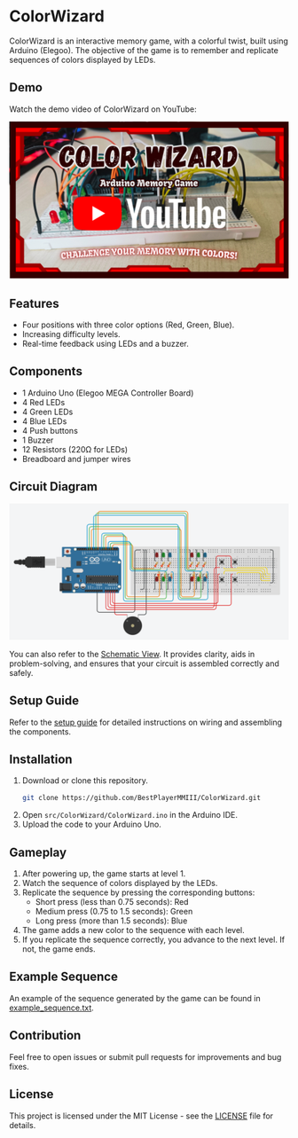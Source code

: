 # ColorWizard

ColorWizard is an interactive memory game, with a colorful twist, built using Arduino (Elegoo). The objective of the game is to remember and replicate sequences of colors displayed by LEDs.

## Demo

Watch the demo video of ColorWizard on YouTube:

[![ColorWizard Demo](images/ColorWizard-youtube_video_cover.png)](https://www.youtube.com/watch?v=EEwhJd93c-o)

## Features
- Four positions with three color options (Red, Green, Blue).
- Increasing difficulty levels.
- Real-time feedback using LEDs and a buzzer.

## Components
- 1 Arduino Uno (Elegoo MEGA Controller Board)
- 4 Red LEDs
- 4 Green LEDs
- 4 Blue LEDs
- 4 Push buttons
- 1 Buzzer
- 12 Resistors (220Ω for LEDs)
- Breadboard and jumper wires

## Circuit Diagram
![Wiring Diagram](docs/wiring_diagram.png)

You can also refer to the [Schematic View](docs/schematic_view.pdf). It provides clarity, aids in problem-solving, and ensures that your circuit is assembled correctly and safely.

## Setup Guide
Refer to the [setup guide](docs/setup_guide.md) for detailed instructions on wiring and assembling the components.

## Installation
1. Download or clone this repository.
    ```bash
    git clone https://github.com/BestPlayerMMIII/ColorWizard.git
    ```
2. Open `src/ColorWizard/ColorWizard.ino` in the Arduino IDE.
3. Upload the code to your Arduino Uno.

## Gameplay
1. After powering up, the game starts at level 1.
2. Watch the sequence of colors displayed by the LEDs.
3. Replicate the sequence by pressing the corresponding buttons:
   - Short press (less than 0.75 seconds): Red
   - Medium press (0.75 to 1.5 seconds): Green
   - Long press (more than 1.5 seconds): Blue
4. The game adds a new color to the sequence with each level.
5. If you replicate the sequence correctly, you advance to the next level. If not, the game ends.

## Example Sequence
An example of the sequence generated by the game can be found in [example_sequence.txt](examples/example_sequence.TXT).

## Contribution
Feel free to open issues or submit pull requests for improvements and bug fixes.

## License
This project is licensed under the MIT License - see the [LICENSE](LICENSE) file for details.
